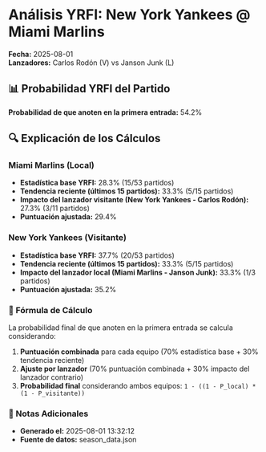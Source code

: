 # Análisis YRFI: New York Yankees @ Miami Marlins

**Fecha:** 2025-08-01  
**Lanzadores:** Carlos Rodón (V) vs Janson Junk (L)

## 📊 Probabilidad YRFI del Partido

**Probabilidad de que anoten en la primera entrada:** 54.2%

## 🔍 Explicación de los Cálculos

### Miami Marlins (Local)
- **Estadística base YRFI:** 28.3% (15/53 partidos)
- **Tendencia reciente (últimos 15 partidos):** 33.3% (5/15 partidos)
- **Impacto del lanzador visitante (New York Yankees - Carlos Rodón):** 27.3% (3/11 partidos)
- **Puntuación ajustada:** 29.4%

### New York Yankees (Visitante)
- **Estadística base YRFI:** 37.7% (20/53 partidos)
- **Tendencia reciente (últimos 15 partidos):** 33.3% (5/15 partidos)
- **Impacto del lanzador local (Miami Marlins - Janson Junk):** 33.3% (1/3 partidos)
- **Puntuación ajustada:** 35.2%

### 📝 Fórmula de Cálculo

La probabilidad final de que anoten en la primera entrada se calcula considerando:
1. **Puntuación combinada** para cada equipo (70% estadística base + 30% tendencia reciente)
2. **Ajuste por lanzador** (70% puntuación combinada + 30% impacto del lanzador contrario)
3. **Probabilidad final** considerando ambos equipos: `1 - ((1 - P_local) * (1 - P_visitante))`

### 📌 Notas Adicionales

- **Generado el:** 2025-08-01 13:32:12
- **Fuente de datos:** season_data.json
